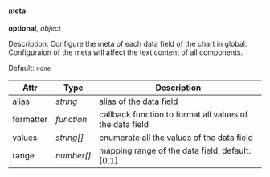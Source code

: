 #### meta

**optional**, _object_

Description: Configure the meta of each data field of the chart in global. Configuraion of the meta will affect the text content of all components.

Default: `none`

| Attr | Type       | Description                                    |
| -------------- | ---------- | ------------------------------------------- |
| alias          | _string_   | alias of the data field                                  |
| formatter      | _function_ | callback function to format all values of the data field |
| values         | _string[]_ | enumerate all the values of the data field                          |
| range          | _number[]_ | mapping range of the data field, default: [0,1]             |
